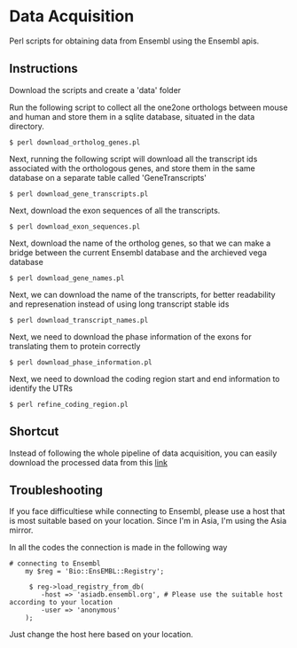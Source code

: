 # Data Acquisition

Perl scripts for obtaining data from Ensembl using the Ensembl apis.

## Instructions

Download the scripts and create a 'data' folder

Run the following script to collect all the one2one orthologs between mouse and human and store them in a sqlite database, situated in the data directory.

```
$ perl download_ortholog_genes.pl
```
Next, running the following script will download all the transcript ids associated with the orthologous genes, and store them in the same database on a separate table called 'GeneTranscripts'

```
$ perl download_gene_transcripts.pl
```
Next, download the exon sequences of all the transcripts.
```
$ perl download_exon_sequences.pl
```

Next, download the name of the ortholog genes, so that we can make a bridge between the current Ensembl database and the archieved vega database
```
$ perl download_gene_names.pl
```

Next, we can download the name of the transcripts, for better readability and represenation instead of using long transcript stable ids
```
$ perl download_transcript_names.pl
```

Next, we need to download the phase information of the exons for translating them to protein correctly
```
$ perl download_phase_information.pl
```

Next, we need to download the coding region start and end information to identify the UTRs
```
$ perl refine_coding_region.pl
```

## Shortcut

Instead of following the whole pipeline of data acquisition, you can easily download the processed data from this [link](https://drive.google.com/open?id=1X51bFX-WVbsp346byt36VW3kCUb6mPtb)


## Troubleshooting

If you face difficultiese while connecting to Ensembl, please use a host that is most suitable based on your location. Since I'm in Asia, I'm using the Asia mirror.

In all the codes the connection is made in the following way

```
# connecting to Ensembl
    my $reg = 'Bio::EnsEMBL::Registry';

     $ reg->load_registry_from_db(
        -host => 'asiadb.ensembl.org', # Please use the suitable host according to your location
        -user => 'anonymous'
    );
```
Just change the host here based on your location.

